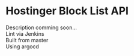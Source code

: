 # Hostinger Block List API
Description comming soon...  
Lint via Jenkins  
Built from master  
Using argocd  